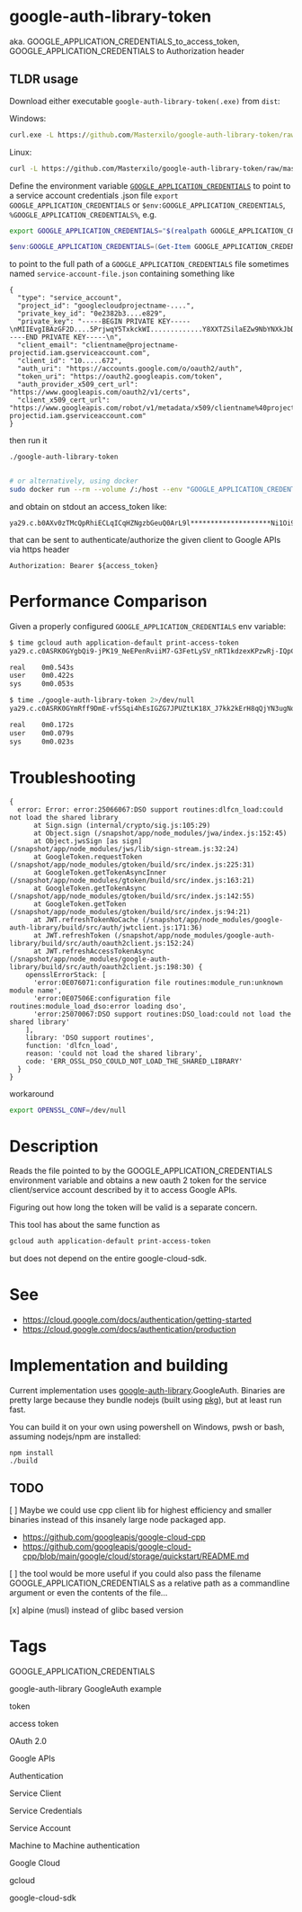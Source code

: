 # google-auth-library-token
aka. GOOGLE_APPLICATION_CREDENTIALS_to_access_token, GOOGLE_APPLICATION_CREDENTIALS to Authorization header

## TLDR usage
Download either executable `google-auth-library-token(.exe)` from `dist`:

Windows:
```cmd
curl.exe -L https://github.com/Masterxilo/google-auth-library-token/raw/master/dist/google-auth-library-token.exe -o google-auth-library-token.exe
```
Linux:
```bash
curl -L https://github.com/Masterxilo/google-auth-library-token/raw/master/dist/google-auth-library-token -o google-auth-library-token ; chmod +x ./google-auth-library-token
```

Define the environment variable [`GOOGLE_APPLICATION_CREDENTIALS`](https://cloud.google.com/docs/authentication/application-default-credentials) to point to a service account credentials .json file `export GOOGLE_APPLICATION_CREDENTIALS` or `$env:GOOGLE_APPLICATION_CREDENTIALS`, `%GOOGLE_APPLICATION_CREDENTIALS%`, e.g.

```bash
export GOOGLE_APPLICATION_CREDENTIALS="$(realpath GOOGLE_APPLICATION_CREDENTIALS)"
```
```powershell
$env:GOOGLE_APPLICATION_CREDENTIALS=(Get-Item GOOGLE_APPLICATION_CREDENTIALS).FullName
```

to point to the full path of a `GOOGLE_APPLICATION_CREDENTIALS` file sometimes named `service-account-file.json` containing something like

```
{
  "type": "service_account",
  "project_id": "googlecloudprojectname-....",
  "private_key_id": "0e2382b3....e829",
  "private_key": "-----BEGIN PRIVATE KEY-----\nMIIEvgIBAzGF2D....5PrjwqY5TxkckWI.............Y8XXTZSilaEZw9NbYNXkJbDNYbAZmpQ4KJUV4CX1AoGBALxfl4vAexkBr3OrPw47\nJIStE/+6XbbTTqzg\n/\n6sQosMIlSscB2EI3tnsdVg6M\n-----END PRIVATE KEY-----\n",
  "client_email": "clientname@projectname-projectid.iam.gserviceaccount.com",
  "client_id": "10.....672",
  "auth_uri": "https://accounts.google.com/o/oauth2/auth",
  "token_uri": "https://oauth2.googleapis.com/token",
  "auth_provider_x509_cert_url": "https://www.googleapis.com/oauth2/v1/certs",
  "client_x509_cert_url": "https://www.googleapis.com/robot/v1/metadata/x509/clientname%40projectname-projectid.iam.gserviceaccount.com"
}
```

then run it

```bash
./google-auth-library-token


# or alternatively, using docker
sudo docker run --rm --volume /:/host --env "GOOGLE_APPLICATION_CREDENTIALS=/host${GOOGLE_APPLICATION_CREDENTIALS}" masterxilo/google-auth-library-token
```

and obtain on stdout an access_token like:

```
ya29.c.b0AXv0zTMcQpRhiECLqICqHZNgzbGeuQ0ArL9l********************Ni1Oi9Q0cOarCqUZPCNDX70........................................................................................................................................................................................................................................................................................................................................................................................................................................................................................................................................................................................................................................................................................................................................................................................................................
```

that can be sent to authenticate/authorize the given client to Google APIs via https header

```
Authorization: Bearer ${access_token}
```

# Performance Comparison
Given a properly configured `GOOGLE_APPLICATION_CREDENTIALS` env variable:

```bash
$ time gcloud auth application-default print-access-token
ya29.c.c0ASRK0GYgbQi9-jPK19_NeEPenRviiM7-G3FetLySV_nRT1kdzexKPzwRj-IQpCyAu_T4h8z5BsjQ3eepXIWk5uV8O5wlij2i7oonYh_4QUCQMpP0jDU6Q2q9OcKcacEAvSgTEOJd2aGtzRUj3cKx_UtqP5iOOsD0Ueix-lilAQdistCh26zahKJaZ3_dfDPslOpJDAlG0IUqxrmD0TjfnxFqLLf84VRt2bTuoGh9mcx_HpXMvSkunxGBqDtMLXVHDxg-SCA3UJ3HNtS92ZBbcXiU0RDrRzJjOxTe8MONZ5ggGY.....9wdygyXz9rlVwvJpz1-tpQcmdp2Jv3V7

real    0m0.543s
user    0m0.422s
sys     0m0.053s

$ time ./google-auth-library-token 2>/dev/null
ya29.c.c0ASRK0GYmRff9DmE-vfSSqi4hEsIGZG7JPUZtLK18X_J7kk2kErH8qQjYN3ugNqxTHIkb0AQ2ffy...5qhSbczqZtdBo43V-hi7kR7m-4Uogvc644eBgI2_izl6FJB-YJ8SQF5MS6phB0VRcMUysdSOjX1F3XmmzcrfSs

real    0m0.172s
user    0m0.079s
sys     0m0.023s

```

# Troubleshooting
```
{
  error: Error: error:25066067:DSO support routines:dlfcn_load:could not load the shared library
      at Sign.sign (internal/crypto/sig.js:105:29)
      at Object.sign (/snapshot/app/node_modules/jwa/index.js:152:45)
      at Object.jwsSign [as sign] (/snapshot/app/node_modules/jws/lib/sign-stream.js:32:24)
      at GoogleToken.requestToken (/snapshot/app/node_modules/gtoken/build/src/index.js:225:31)
      at GoogleToken.getTokenAsyncInner (/snapshot/app/node_modules/gtoken/build/src/index.js:163:21)
      at GoogleToken.getTokenAsync (/snapshot/app/node_modules/gtoken/build/src/index.js:142:55)
      at GoogleToken.getToken (/snapshot/app/node_modules/gtoken/build/src/index.js:94:21)
      at JWT.refreshTokenNoCache (/snapshot/app/node_modules/google-auth-library/build/src/auth/jwtclient.js:171:36)
      at JWT.refreshToken (/snapshot/app/node_modules/google-auth-library/build/src/auth/oauth2client.js:152:24)
      at JWT.refreshAccessTokenAsync (/snapshot/app/node_modules/google-auth-library/build/src/auth/oauth2client.js:198:30) {
    opensslErrorStack: [
      'error:0E076071:configuration file routines:module_run:unknown module name',
      'error:0E07506E:configuration file routines:module_load_dso:error loading dso',
      'error:25070067:DSO support routines:DSO_load:could not load the shared library'
    ],
    library: 'DSO support routines',
    function: 'dlfcn_load',
    reason: 'could not load the shared library',
    code: 'ERR_OSSL_DSO_COULD_NOT_LOAD_THE_SHARED_LIBRARY'
  }
}
```

workaround
```bash
export OPENSSL_CONF=/dev/null
```

# Description
Reads the file pointed to by the GOOGLE_APPLICATION_CREDENTIALS environment variable and obtains a new oauth 2 token for the service client/service account described by it to access Google APIs.

Figuring out how long the token will be valid is a separate concern.

This tool has about the same function as

```bash
gcloud auth application-default print-access-token
```

but does not depend on the entire google-cloud-sdk.

# See
* https://cloud.google.com/docs/authentication/getting-started
* https://cloud.google.com/docs/authentication/production

# Implementation and building
Current implementation uses [google-auth-library](https://www.npmjs.com/package/google-auth-library).GoogleAuth. Binaries are pretty large because they bundle nodejs (built using [pkg](https://www.npmjs.com/package/pkg)), but at least run fast.

You can build it on your own using powershell on Windows, pwsh or bash, assuming nodejs/npm are installed:
```
npm install
./build
```

## TODO
[ ] Maybe we could use cpp client lib for highest efficiency and smaller binaries instead of this insanely large node packaged app.
* https://github.com/googleapis/google-cloud-cpp
* https://github.com/googleapis/google-cloud-cpp/blob/main/google/cloud/storage/quickstart/README.md

[ ] the tool would be more useful if you could also pass the filename GOOGLE_APPLICATION_CREDENTIALS as a relative path as a commandline argument or even the contents of the file...

[x] alpine (musl) instead of glibc based version

# Tags
GOOGLE_APPLICATION_CREDENTIALS

google-auth-library GoogleAuth example

token

access token

OAuth 2.0

Google APIs

Authentication

Service Client

Service Credentials

Service Account

Machine to Machine authentication

Google Cloud

gcloud

google-cloud-sdk
